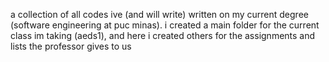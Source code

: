 a collection of all codes ive (and will write) written on my current degree (software engineering at puc minas). i created a main folder for the current class im taking (aeds1), and here i created others for the assignments and lists the professor gives to us